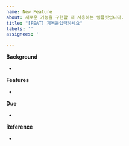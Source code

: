 ```yaml
---
name: New Feature
about: 새로운 기능을 구현할 때 사용하는 템플릿입니다.
title: "[FEAT] 제목을입력하세요"
labels: ''
assignees: ''

---
```


**Background**

- 

**Features**

- 

**Due**

- 

**Reference**

-
